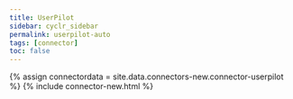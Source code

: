 ```yaml
---
title: UserPilot
sidebar: cyclr_sidebar
permalink: userpilot-auto
tags: [connector]
toc: false
---
```

{% assign connectordata = site.data.connectors-new.connector-userpilot %}
{% include connector-new.html %}	